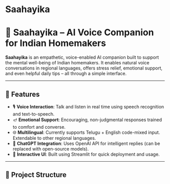 # Saahayika
# 🪷 Saahayika – AI Voice Companion for Indian Homemakers

**Saahayika** is an empathetic, voice-enabled AI companion built to support the mental well-being of Indian homemakers. It enables natural voice conversations in regional languages, offers stress relief, emotional support, and even helpful daily tips – all through a simple interface.

---

## 🧠 Features

- 🎙️ **Voice Interaction**: Talk and listen in real time using speech recognition and text-to-speech.
- 🪔 **Emotional Support**: Encouraging, non-judgmental responses trained to comfort and converse.
- 🌐 **Multilingual**: Currently supports Telugu + English code-mixed input. Extendable to other regional languages.
- 🤖 **ChatGPT Integration**: Uses OpenAI API for intelligent replies (can be replaced with open-source models).
- 💬 **Interactive UI**: Built using Streamlit for quick deployment and usage.

---

## 📂 Project Structure

